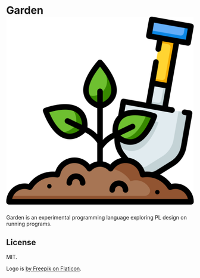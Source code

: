 # Garden ![garden logo](img/gardening.png)

Garden is an experimental programming language exploring PL design on
running programs.

## License

MIT.

Logo is [by Freepik on Flaticon](https://www.flaticon.com/free-icon/gardening_1518965).
